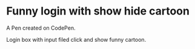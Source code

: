 # Funny login with show hide cartoon

A Pen created on CodePen.


Login box with input filed click and show funny cartoon.

